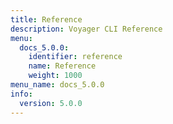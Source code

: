 ```yaml
---
title: Reference
description: Voyager CLI Reference
menu:
  docs_5.0.0:
    identifier: reference
    name: Reference
    weight: 1000
menu_name: docs_5.0.0
info:
  version: 5.0.0
---
```


